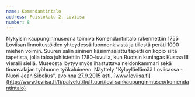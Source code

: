 ```yaml
---
name: Komendantintalo
address: Puistokatu 2, Loviisa
number: 8
---
```

Nykyisin kaupunginmuseona toimiva Komendantintalo rakennettiin 1755 Loviisan linnoitustöiden yhteydessä luonnonkivistä ja
tiilestä peräti 1000 miehen voimin. Suuren salin sininen käsinmaalattu tapetti on kopio siitä tapetista, jolla taloa 
juhlistettiin 1780-luvulla, kun Ruotsin kuningas Kustaa III vieraili siellä. Museosta löytyy myös ihastuttava 
neidonkammari sekä tinanvalajan työhuone työkaluineen. Näyttely "Kylpyläelämää Loviisassa - Nuori Jean Sibelius", avoinna 27.9.2015 asti.
[www.loviisa.fi](http://www.loviisa.fi/fi/palvelut/kulttuuri/loviisankaupunginmuseo/komendantintalo)
